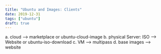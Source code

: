```yaml
---
title: "Ubuntu and Images: Clients"
date: 2019-12-31
tags: ["ubuntu"]
draft: true
---
```


a. cloud --> marketplace or ubuntu-cloud-image
b. physical Server: ISO --> Website or ubuntu-iso-download
c. VM --> multipass
d. base images --> website
